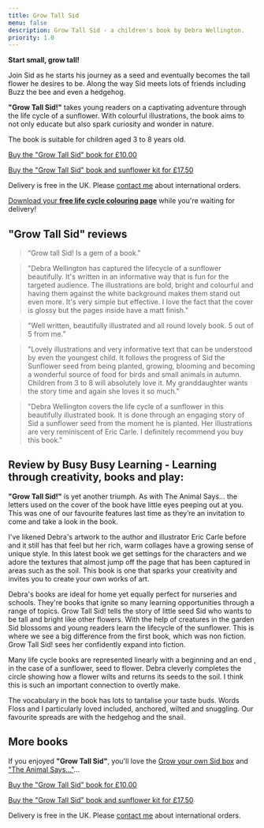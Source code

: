 ```yaml
---
title: Grow Tall Sid
menu: false
description: Grow Tall Sid - a children's book by Debra Wellington.
priority: 1.0
---
```


**Start small, grow tall!**

Join Sid as he starts his journey as a seed and eventually becomes the tall flower he desires to be. Along the way Sid meets lots of friends including Buzz the bee and even a hedgehog.

**"Grow Tall Sid!"** takes young readers on a captivating adventure through the life cycle of a sunflower. With colourful illustrations, the book aims to not only educate but also spark curiosity and wonder in nature.

The book is suitable for children aged 3 to 8 years old.

<p><a href="https://www.paypal.com/ncp/payment/TNFWF3WQ8QE2J" class="button">Buy the "Grow Tall Sid" book for &pound;10.00</a></p>

<p><a href="https://www.paypal.com/ncp/payment/LLMGHSLTU8UN2" class="button">Buy the "Grow Tall Sid" book and sunflower kit for &pound;17.50</a></p>

Delivery is free in the UK. Please [contact me](--ROOT--about/) about international orders.

[Download your **free life cycle colouring page**](--ROOT--download/life-cycle-colouring.pdf) while you're waiting for delivery!


## "Grow Tall Sid" reviews

> “Grow tall Sid! Is a gem of a book."

> "Debra Wellington has captured the lifecycle of a sunflower beautifully. It's written in an informative way that is fun for the targeted audience. The illustrations are bold, bright and colourful and having them against the white background makes them stand out even more. It's very simple but effective. I love the fact that the cover is glossy but the pages inside have a matt finish."

> "Well written, beautifully illustrated and all round lovely book. 5 out of 5 from me.”

> "Lovely illustrations and very informative text that can be understood by even the youngest child. It follows the progress of Sid the Sunflower seed from being planted, growing, blooming and becoming a wonderful source of food for birds and small animals in autumn. Children from 3 to 8 will absolutely love it. My granddaughter wants the story time and again she loves it so much."

> "Debra Wellington covers the life cycle of a sunflower in this beautifully illustrated book. It is done through an engaging story of Sid a sunflower seed from the moment he is planted. Her illustrations are very reminiscent of Eric Carle. I definitely recommend you buy this book."


## Review by Busy Busy Learning - Learning through creativity, books and play:

**"Grow Tall Sid!"** is yet another triumph. As with The Animal Says… the letters used on the cover of the book have little eyes peeping out at you. This was one of our favourite features last time as they’re an invitation to come and take a look in the book.

I've likened Debra's artwork to the author and illustrator Eric Carle before and it still has that feel but her rich, warm collages have a growing sense of unique style. In this latest book we get settings for the characters and we adore the textures that almost jump off the page that has been captured in areas such as the soil. This book is one that sparks your creativity and invites you to create your own works of art.

Debra's books are ideal for home yet equally perfect for nurseries and schools. They're books that ignite so many learning opportunities through a range of topics. Grow Tall Sid! tells the story of little seed Sid who wants to be tall and bright like other flowers. With the help of creatures in the garden Sid blossoms and young readers learn the lifecycle of the sunflower. This is where we see a big difference from the first book, which was non fiction. Grow Tall Sid! sees her confidently expand into fiction.

Many life cycle books are represented linearly with a beginning and an end , in the case of a sunflower, seed to flower. Debra cleverly completes the circle showing how a flower wilts and returns its seeds to the soil. I think this is such an important connection to overtly make.

The vocabulary in the book has lots to tantalise your taste buds. Words Floss and I particularly loved included, anchored, wilted and snuggling. Our favourite spreads are with the hedgehog and the snail.


## More books

If you enjoyed **"Grow Tall Sid"**, you'll love the [Grow your own Sid box](--ROOT--kit/grow-your-own-sid/) and ["The Animal Says..."](--ROOT--books/the-animal-says/)...

<p><a href="https://www.paypal.com/ncp/payment/TNFWF3WQ8QE2J" class="button">Buy the "Grow Tall Sid" book for &pound;10.00</a></p>

<p><a href="https://www.paypal.com/ncp/payment/LLMGHSLTU8UN2" class="button">Buy the "Grow Tall Sid" book and sunflower kit for &pound;17.50</a></p>

Delivery is free in the UK. Please [contact me](--ROOT--about/) about international orders.
